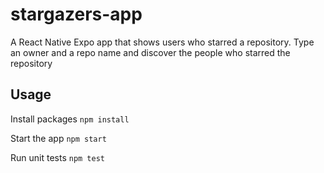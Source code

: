 # stargazers-app
A React Native Expo app that shows users who starred a repository.
Type an owner and a repo name and discover the people who starred the repository

## Usage
Install packages ```npm install```

Start the app ```npm start```

Run unit tests ```npm test```
